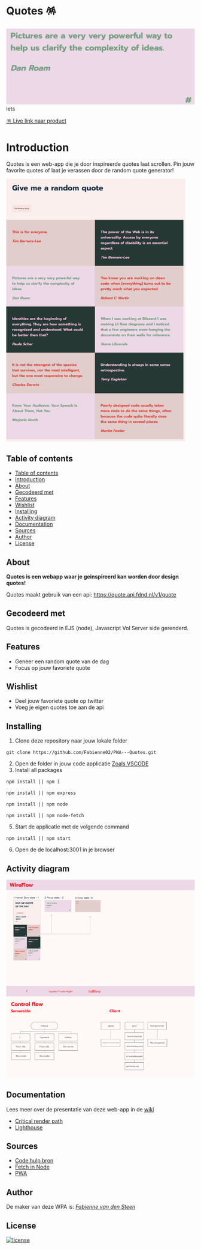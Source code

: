# Quotes 🪅
<img src="https://github.com/Fabienne02/Quotes/blob/main/assets/Focus quote.jpg" width=530 >
iets

[ 🪅 Live link naar product](https://Fabienne02.github.io/Quotes/index.html)

# Introduction
Quotes is een web-app die je door inspireerde quotes laat scrollen.
Pin jouw favorite quotes of laat je verassen door de random quote generator!

<img src="https://github.com/Fabienne02/Quotes/blob/main/assets/quotes.png" height="700" alt="banner">

## Table of contents
  - [Table of contents](#table-of-contents)
  - [Introduction](#introduction)
  - [About](#about)
  - [Gecodeerd met](#gecodeerd-met)
  - [Features](#features)
  - [Wishlist](#wishlist)
  - [Installing](#installing)
  - [Activity diagram](#activity-diagram)
  - [Documentation](#documentation)
  - [Sources](#sources)
  - [Author](#author)
  - [License](#license)

## About
**Quotes is een webapp waar je geinspireerd kan worden door design quotes!**

Quotes maakt gebruik van een api: https://quote.api.fdnd.nl/v1/quote

## Gecodeerd met
Quotes is gecodeerd in EJS (node), Javascript
Vol Server side gerenderd.

## Features
<ul>
  <li>Geneer een random quote van de dag</li>
  <li>Focus op jouw favoriete quote</li>
</ul>

## Wishlist
<ul>
  <li>Deel jouw favoriete quote op twitter</li>
  <li>Voeg je eigen quotes toe aan de api</li>
</ul>

## Installing
1. Clone deze repository naar jouw lokale folder
```
git clone https://github.com/Fabienne02/PWA---Quotes.git
```
2. Open de folder in jouw code applicatie [Zoals VSCODE](https://code.visualstudio.com/Download)
4. Install all packages
```
npm install || npm i
```
```
npm install || npm express
```
```
npm install || npm node
```
```
npm install || npm node-fetch
```

5. Start de applicatie met de volgende command
```
npm install || npm start
```
6. Open de de localhost:3001 in je browser

## Activity diagram
<img src="https://github.com/Fabienne02/PWA---Quotes/blob/main/assets/activity-diagram.png">

## Documentation
Lees meer over de presentatie van deze web-app  in de [wiki](https://github.com/Fabienne02/PWA---Quotes/wiki)
- [Critical render path](https://github.com/Fabienne02/PWA---Quotes/wiki/Critical-render-path)
- [Lighthouse](https://github.com/Fabienne02/PWA---Quotes/wiki/Lighthouse)

## Sources
- [Code hulp bron](https://developer.mozilla.org/en-US/)
- [Fetch in Node](https://dev.to/pratham82/using-fetch-api-in-node-js-with-weather-api-3a7d)
- [PWA](https://vaadin.com/learn/tutorials/learn-pwa/turn-website-into-a-pwa)


## Author
De maker van deze WPA is: [*Fabienne van den Steen*](https://github.com/Fabienne02)

## License 
[![license](https://img.shields.io/github/license/DAVFoundation/captain-n3m0.svg?style=flat-square)]()
